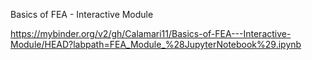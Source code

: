 Basics of FEA - Interactive Module

https://mybinder.org/v2/gh/Calamari11/Basics-of-FEA---Interactive-Module/HEAD?labpath=FEA_Module_%28JupyterNotebook%29.ipynb
